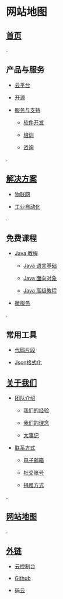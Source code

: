 
# 网站地图

## <a id="首页" href="/" style="padding-top: 60px;">首页</a>

.

## <a id="产品与服务" style="padding-top: 60px;">产品与服务</a>


- [云平台](/productions/cloud.html)

- [开源](/productions/open-source.html)

- [服务与支持](/productions/services.html)

    - [软件开发](/services/services.html#软件开发)
    
    - [培训](/services/services.html#培训)
    
    - [咨询](/services/services.html#咨询)

. 

## <a id="解决方案" href="/solutions/index.html" style="padding-top: 60px;">解决方案</a>


- [物联网](/solutions/index.html#物联网)

- [工业自动化](/solutions/index.html#工业自动化)

.

## <a id="免费课程" style="padding-top: 60px;">免费课程</a>

- [Java 教程](/training/java)
  
    - [Java 语言基础](/training/java-intro.html)
  
    - [Java 面向对象](/training/java-inheritance.html)
  
    - [Java 高级教程](/training/java-data-structure.html)


- [微服务](/training/micro-services)

.

## <a id="常用工具" style="padding-top: 60px;">常用工具</a>

- [代码片段](/tools/code.html)

- [Json格式化](/tools/json-formatter.html)



## <a id="关于我们" href="/about.html" style="padding-top: 60px;">关于我们</a>

- [团队介绍](/about.html#团队介绍)

    - [我们的经验](/about.html#我们的经验)

    - [我们的理念](/about.html#我们的理念)

    - [大事记](/about.html#大事记)
    

- [联系方式](/about.html#联系方式)

    - [电子邮箱](/about.html#电子邮箱)

    - [社交账号](/about.html#社交账号)

    - [捐赠方式](/about.html#捐赠方式)

.    

## <a id="网站地图" href="/site-map.html" style="padding-top: 60px;">网站地图</a>

.

## <a id="外链" href="/site-map.html#外链" style="padding-top: 60px;">外链</a>

- <a href="https://console.work100.net/" target="_blank">云控制台</a>

- <a href="https://www.github.com/work100-net/" target="_blank">Github</a>

- <a href="https://gitee.com/work100-net/" target="_blank">码云</a>
